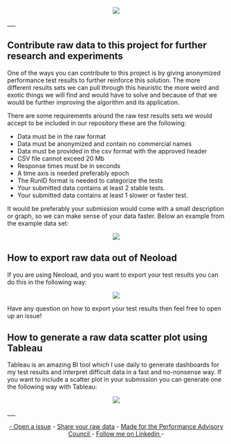 <!-- LOGO -->
<p align="center">
  <img src="https://github.com/JoeyHendricks/automated-performance-test-result-analysis/blob/master/media/images/banner.png?raw=true"/>
</p>
___

## Contribute raw data to this project for further research and experiments

One of the ways you can contribute to this project is by giving anonymized performance test results to further reinforce
this solution. The more different results sets we can pull through this heuristic the more weird and exotic things 
we will find and would have to solve and because of that we would be further improving the algorithm and its application.

There are some requirements around the raw test results sets we would accept to be included in our repository these 
are the following:

- Data must be in the raw format
- Data must be anonymized and contain no commercial names 
- Data must be provided in the csv format with the approved header
- CSV file cannot exceed 20 Mb
- Response times must be in seconds
- A time axis is needed preferably epoch
- The RunID format is needed to categorize the tests
- Your submitted data contains at least 2 stable tests.
- Your submitted data contains at least 1 slower or faster test.

It would be preferably your submission would come with a small description or graph, so we can make sense of your 
data faster. Below an example from the example data set:

<!-- Example raw data scatter plot -->
<p align="center">
    <img src="https://github.com/JoeyHendricks/automated-performance-test-result-analysis/blob/master/media/images/raw-data-scatter-plot_raw-performance-test-data-001.png?raw=true"/>
</p>

## How to export raw data out of Neoload

If you are using Neoload, and you want to export your test results you can do this in the following way:

<!-- Neoload export instructions -->
<p align="center">
    <img src="https://github.com/JoeyHendricks/automated-performance-test-result-analysis/blob/master/media/gif/neoload-export-raw-data-instructions.gif?raw=true"/>
</p>

Have any question on how to export your test results then feel free to open up an issue!

## How to generate a raw data scatter plot using Tableau

Tableau is an amazing BI tool which I use daily to generate dashboards for my test results and interpret difficult 
data in a fast and no-nonsense way. If you want to include a scatter plot in your submission you can generate one
the following way with Tableau:

<p align="center">
    <img src="https://github.com/JoeyHendricks/automated-performance-test-result-analysis/blob/master/media/gif/tableau-scatter-plot-instructions.gif?raw=true"/>
</p>
___
<!-- FOOTER -->
<p align="center">
    <a href="https://github.com/JoeyHendricks/automated-performance-test-result-analysis/issues">- Open a issue</a> -
    <a href="https://github.com/JoeyHendricks/automated-performance-test-result-analysis/blob/master/texts/contributing_data.md"> Share your raw data</a> -
    <a href="https://events.tricentis.com/pac/home">Made for the Performance Advisory Council </a> -
    <a href="https://www.linkedin.com/in/joey-hendricks/">Follow me on Linkedin </a> -
</p>
